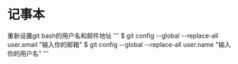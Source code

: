 # 记事本
重新设置git bash的用户名和邮件地址
'''
$  git config --global --replace-all user.email "输入你的邮箱" 
$  git config --global --replace-all user.name "输入你的用户名"
'''
